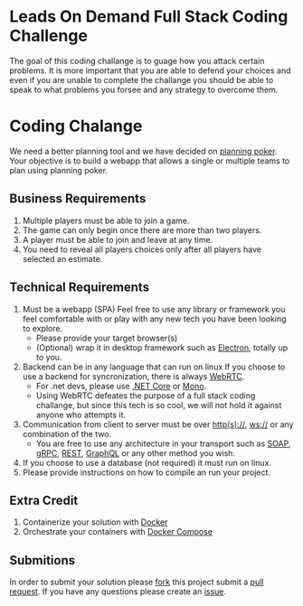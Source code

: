 # Leads On Demand Full Stack Coding Challenge
The goal of this coding challange is to guage how you attack certain problems. It is more important that you are able to defend your choices and even if you are unable to complete the challange you should be able to speak to what problems you forsee and any strategy to overcome them.

# Coding Chalange
We need a better planning tool and we have decided on [planning poker](https://en.wikipedia.org/wiki/Planning_poker). Your objective is to build a webapp that allows a single or multiple teams to plan using planning poker.
## Business Requirements
1. Multiple players must be able to join a game.
2. The game can only begin once there are more than two players.
3. A player must be able to join and leave at any time.
4. You need to reveal all players choices only after all players have selected an estimate.

## Technical Requirements
1. Must be a webapp (SPA) Feel free to use any library or framework you feel comfortable with or play with any new tech you have been looking to explore.
    * Please provide your target browser(s)
    * (Optional) wrap it in desktop framework such as [Electron](https://electron.atom.io/), totally up to you.
2. Backend can be in any language that can run on linux If you choose to use a backend for syncronization, there is always [WebRTC](https://webrtc.org/).
    * For .net devs, please use [.NET Core](https://www.microsoft.com/net/download/core) or [Mono](http://www.mono-project.com/).
    * Using WebRTC defeates the purpose of a full stack coding challange, but since this tech is so cool, we will not hold it against anyone who attempts it.
3. Communication from client to server must be over [http(s)://](https://en.wikipedia.org/wiki/Hypertext_Transfer_Protocol), [ws://](https://en.wikipedia.org/wiki/WebSocket) or any combination of the two.
    * You are free to use any architecture in your transport such as [SOAP](https://en.wikipedia.org/wiki/SOAP), [gRPC](https://grpc.io/), [REST](https://en.wikipedia.org/wiki/Representational_state_transfer), [GraphQL](https://facebook.github.io/react/blog/2015/05/01/graphql-introduction.html) or any other method you wish.
4. If you choose to use a database (not required) it must run on linux.
5. Please provide instructions on how to compile an run your project.

## Extra Credit
1. Containerize your solution with [Docker](https://www.docker.com/)
2. Orchestrate your containers with [Docker Compose](https://docs.docker.com/compose/)

## Submitions
In order to submit your solution please [fork](https://help.github.com/articles/fork-a-repo/) this project submit a [pull request](https://help.github.com/articles/creating-a-pull-request/).
If you have any questions please create an [issue](https://guides.github.com/features/issues/).
